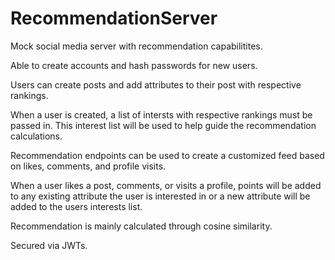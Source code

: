 # RecommendationServer
Mock social media server with recommendation capabilitites. 

Able to create accounts and hash passwords for new users.

Users can create posts and add attributes to their post with respective rankings.

When a user is created, a list of intersts with respective rankings must be passed in. This interest list will be used to 
help guide the recommendation calculations. 

Recommendation endpoints can be used to create a customized feed based on likes, comments, and profile visits.

When a user likes a post, comments, or visits a profile, points will be added to any existing attribute the user is interested in or 
a new attribute will be added to the users interests list.  

Recommendation is mainly calculated through cosine similarity. 

Secured via JWTs.


